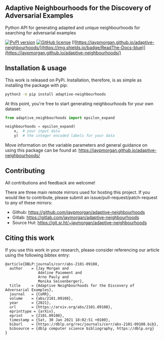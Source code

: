 <p align="center">

## Adaptive Neighbourhoods for the Discovery of Adversarial Examples

Python API for generating adapted and unique neighbourhoods for
searching for adversarial examples

[![PyPI version](https://badge.fury.io/py/adaptive-neighbourhoods.svg)](https://pypi.python.org/pypi/adaptive-neighbourhoods/)
[![GitHub license](https://img.shields.io/github/license/jaypmorgan/adaptive-neighbourhoods.svg)](https://github.com/jaypmorgan/adaptive-neighbourhoods/blob/master/LICENSE)
[![https://jaypmorgan.github.io/adaptive-neighbourhoods/](https://img.shields.io/badge/ReadThe-Docs-blue)](https://jaypmorgan.github.io/adaptive-neighbourhoods/)

</p>

## Installation & usage

This work is released on PyPi. Installation, therefore, is as simple as installing the package with pip:

```bash
python3 -m pip install adaptive-neighbourhoods
```

At this point, you're free to start generating neighbourhoods for your own dataset:

```python
from adaptive_neighbourhoods import epsilon_expand

neighbourhoods = epsilon_expand(
    x,  # your input data
	y)  # the integer encoded labels for your data
```

Move information on the variable parameters and general guidance on using this package can be found at: https://jaypmorgan.github.io/adaptive-neighbourhoods/

## Contributing

All contributions and feedback are welcome!

There are three main remote mirrors used for hosting this project. If
you would like to contribute, please submit an
issue/pull-request/patch-request to any of these mirrors:

- Github: https://github.com/jaypmorgan/adaptive-neighbourhoods
- Gitlab: https://gitlab.com/jaymorgan/adaptive-neighbourhoods
- Source Hut: https://git.sr.ht/~jaymorgan/adaptive-neighbourhoods

## Citing this work

If you use this work in your research, please consider referencing our
article using the following bibtex entry:

```
@article{DBLP:journals/corr/abs-2101-09108,
  author    = {Jay Morgan and
               Adeline Paiement and
               Arno Pauly and
               Monika Seisenberger},
  title     = {Adaptive Neighbourhoods for the Discovery of Adversarial Examples},
  journal   = {CoRR},
  volume    = {abs/2101.09108},
  year      = {2021},
  url       = {https://arxiv.org/abs/2101.09108},
  eprinttype = {arXiv},
  eprint    = {2101.09108},
  timestamp = {Sat, 30 Jan 2021 18:02:51 +0100},
  biburl    = {https://dblp.org/rec/journals/corr/abs-2101-09108.bib},
  bibsource = {dblp computer science bibliography, https://dblp.org}
}
```
